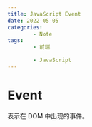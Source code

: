 ```yaml
---
title: JavaScript Event
date: 2022-05-05
categories:
        - Note
tags:
        - 前端

        - JavaScript
---
```


# Event

表示在 DOM 中出现的事件。
